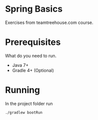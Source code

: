 # Spring Basics
Exercises from teamtreehouse.com course.

# Prerequisites
What do you need to run.
* Java 7+
* Gradle 4+ (Optional)

# Running
In the project folder run
```
./gradlew bootRun
```
